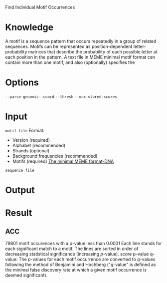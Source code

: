 Find Individual Motif Occurrences
# Knowledge
A motif is a sequence pattern that occurs repeatedly in a group of related sequences.
Motifs can be represented as position-dependent letter-probability matrices that describe the probability of each possible letter at each position in the pattern.
A text file in MEME minimal motif format can contain more than one motif, and also (optionally) specifies the 
# Options
`--parse-genomic--coord`
`--thresh`
`--max-stored-scores`
# Input
`motif file` Format:
- Version (required)
- Alphabet (recommended)
- Strands (optional)
- Background frequencies (recommended)
- Motifs (required)
[The minimal MEME format-DNA](http://meme-suite.org/doc/examples/sample-dna-motif.meme)

`sequence file`
# Output
# Result
## ACC
79801 motif occurences with a p-value less than 0.0001
Each line stands for each significant match to a motif.
The lines are sorted in order of decreasing statistical significance (increasing _p_-value).
score
p-value
q-value: The _p_-values for each motif occurrence are converted to _q_-values following the method of Benjamini and Hochberg ("_q_-value" is defined as the minimal false discovery rate at which a given motif occurrence is deemed significant).
<!--stackedit_data:
eyJoaXN0b3J5IjpbLTE1MTIyOTA1MjgsLTEzMjQxNDY5MTEsNz
M0NTExNTY5LDE2MDc2OTY2Nyw0NzU0MjY1NDUsMTQ5MjUxOTMx
OSwxMTc3OTAwODEzLDQwODAzOTEwNCwtMjAxMTM1MDg2OCw4ND
M4MDc0NjgsLTk4NDM2ODMzMywxOTE0Nzg0OTE2LC0xNjgzODQ1
NzMzLDE3Nzg2ODc5NzksMjA1ODg4MTE5NV19
-->